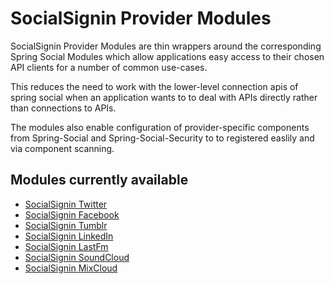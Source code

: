 SocialSignin Provider Modules
=============================

SocialSignin Provider Modules are thin wrappers around the corresponding Spring Social Modules which allow
applications easy access to their chosen API clients for a number of common use-cases. 

This reduces the need to work with the lower-level connection apis of spring social when an 
application wants to to deal with APIs directly rather than connections to APIs. 

The modules also enable configuration of provider-specific components from Spring-Social and Spring-Social-Security
to to registered easlily and via component scanning.

Modules currently available
---------------------------

* <a href="https://github.com/socialsignin/socialsignin-twitter" >SocialSignin Twitter</a>
* <a href="https://github.com/socialsignin/socialsignin-facebook" >SocialSignin Facebook</a>
* <a href="https://github.com/socialsignin/socialsignin-tumblr" >SocialSignin Tumblr</a>
* <a href="https://github.com/socialsignin/socialsignin-linkedin" >SocialSignin LinkedIn</a>
* <a href="https://github.com/socialsignin/socialsignin-lastfm" >SocialSignin LastFm</a>
* <a href="https://github.com/socialsignin/socialsignin-soundcloud" >SocialSignin SoundCloud</a>
* <a href="https://github.com/socialsignin/socialsignin-mixcloud" >SocialSignin MixCloud</a>
